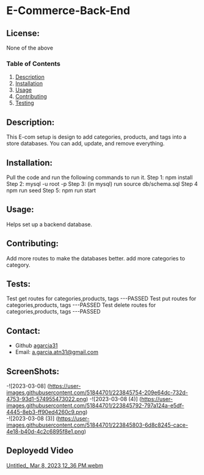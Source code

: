 # E-Commerce-Back-End
  ## License:
  None of the above
  ### Table of Contents
  1. [Description](#description)
  2. [Installation](#installation)
  3. [Usage](#usage)
  4. [Contributing](#contributing)
  5. [Testing](#testing)


  ## Description:
  This E-com setup is design to add categories, products, and tags into a store databases. You can add, update, and remove everything.
  ## Installation:
  Pull the code and run the following commands to run it. Step 1: npm install Step 2: mysql -u root -p Step 3: (in mysql) run source db/schema.sql Step 4 npm run seed Step 5: npm run start
  ## Usage:
  Helps set up a backend database.
  ## Contributing:
  Add more routes to make the databases better. add more categories to category.
  ## Tests:
  Test get routes for categories,products, tags ---PASSED
  Test put routes for categories,products, tags ---PASSED
  Test delete routes for categories,products, tags ---PASSED
  ## Contact:
  - Github [agarcia31](https://github.com/agarcia31)
  - Email: [a.garcia.atn31@gmail.com](mailto:a.garcia.atn31@gmail.com)
  ## ScreenShots:
  -![2023-03-08] (https://user-images.githubusercontent.com/51844701/223845754-209e64dc-732d-4753-93d1-574955473022.png) 
  -![2023-03-08 (4)] (https://user-images.githubusercontent.com/51844701/223845792-797a124a-e5df-4445-8eb3-ff90ed4260c9.png)  
  -![2023-03-08 (3)] (https://user-images.githubusercontent.com/51844701/223845803-6d8c8245-cace-4e18-b40d-4c2c6895f8e1.png) 
  ## Deployedd Video
  [Untitled_ Mar 8, 2023 12_36 PM.webm](https://user-images.githubusercontent.com/51844701/225838890-c91f568f-7613-47c4-a2d5-54a23f20f6d3.webm)

